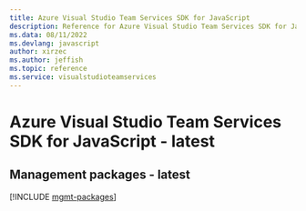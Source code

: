 ```yaml
---
title: Azure Visual Studio Team Services SDK for JavaScript
description: Reference for Azure Visual Studio Team Services SDK for JavaScript
ms.data: 08/11/2022
ms.devlang: javascript
author: xirzec
ms.author: jeffish
ms.topic: reference
ms.service: visualstudioteamservices
---
```

# Azure Visual Studio Team Services SDK for JavaScript - latest

## Management packages - latest
[!INCLUDE [mgmt-packages](visual-studio-team-services-mgmt-index.md)]